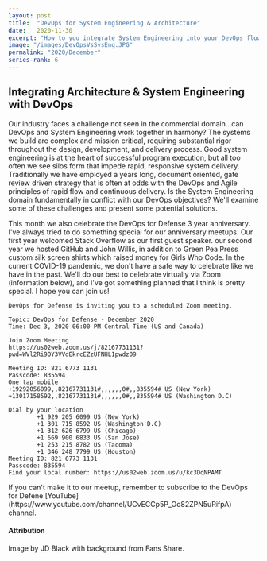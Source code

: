 ```yaml
---
layout: post
title:  "DevOps for System Engineering & Architecture"
date:   2020-11-30
excerpt: "How to you integrate System Engineering into your DevOps flow?"
image: "/images/DevOpsVsSysEng.JPG"
permalink: "2020/December"
series-rank: 6
---
```


## Integrating Architecture & System Engineering with DevOps
Our industry faces a challenge not seen in the commercial domain...can DevOps and System Engineering work together in harmony?  The systems we build are complex and mission critical, requiring substantial rigor throughout the design, development, and delivery process.  Good system engineering is at the heart of successful program execution, but all too often we see silos form that impede rapid, responsive system delivery.  Traditionally we have employed a years long, document oriented, gate review driven strategy that is often at odds with the DevOps and Agile principles of rapid flow and continuous delivery. Is the System Engineering domain fundamentally in conflict with our DevOps objectives?  We'll examine some of these challenges and present some potential solutions.

This month we also celebrate the DevOps for Defense 3 year anniversary.  I've always tried to do something special for our anniversary meetups.  Our first year welcomed Stack Overflow as our first guest speaker.  our second year we hosted GitHub and John Willis, in addition to Green Pea Press custom silk screen shirts which raised money for Girls Who Code.  In the current COVID-19 pandemic, we don't have a safe way to celebrate like we have in the past.  We'll do our best to celebrate virtually via Zoom (information below), and I've got something planned that I think is pretty special.  I hope you can join us!

	DevOps for Defense is inviting you to a scheduled Zoom meeting.

	Topic: DevOps for Defense - December 2020
	Time: Dec 3, 2020 06:00 PM Central Time (US and Canada)

	Join Zoom Meeting
	https://us02web.zoom.us/j/82167731131?pwd=WVl2Ri9OY3VVdEkrcEZzUFNHL1pwdz09

	Meeting ID: 821 6773 1131
	Passcode: 835594
	One tap mobile
	+19292056099,,82167731131#,,,,,,0#,,835594# US (New York)
	+13017158592,,82167731131#,,,,,,0#,,835594# US (Washington D.C)

	Dial by your location
			+1 929 205 6099 US (New York)
			+1 301 715 8592 US (Washington D.C)
			+1 312 626 6799 US (Chicago)
			+1 669 900 6833 US (San Jose)
			+1 253 215 8782 US (Tacoma)
			+1 346 248 7799 US (Houston)
	Meeting ID: 821 6773 1131
	Passcode: 835594
	Find your local number: https://us02web.zoom.us/u/kc3DqNPAMT



<div class="box" markdown="1">
If you can't make it to our meetup, remember to subscribe to the DevOps for Defene [YouTube](https://www.youtube.com/channel/UCvECCp5P_Oo82ZPN5uRifpA) channel. 

</div>


#### Attribution

Image by JD Black with background from Fans Share.
